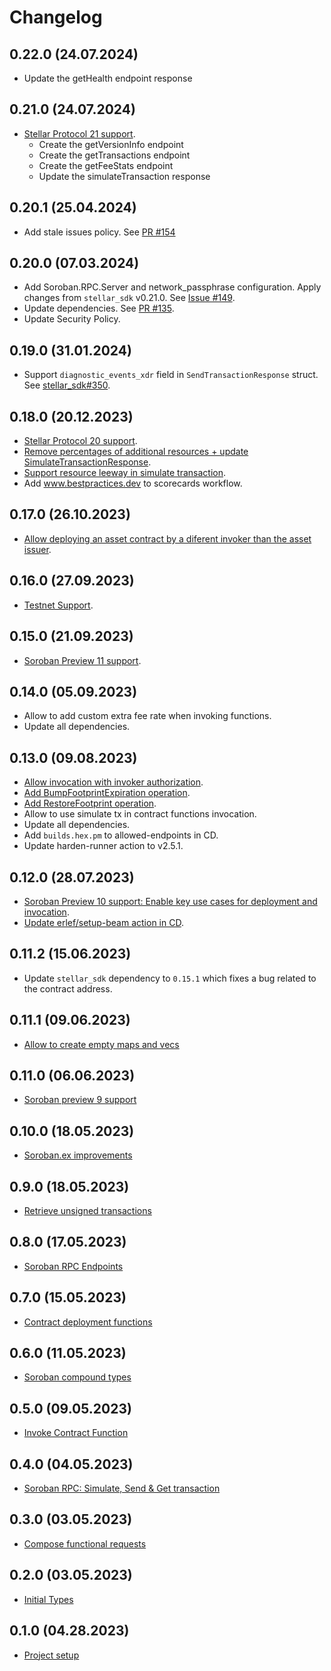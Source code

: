 # Changelog

## 0.22.0 (24.07.2024)

- Update the getHealth endpoint response

## 0.21.0 (24.07.2024)

- [Stellar Protocol 21 support](https://github.com/kommitters/soroban.ex/issues/158).
  - Create the getVersionInfo endpoint
  - Create the getTransactions endpoint
  - Create the getFeeStats endpoint
  - Update the simulateTransaction response

## 0.20.1 (25.04.2024)

- Add stale issues policy. See [PR #154](https://github.com/kommitters/soroban.ex/pull/154)

## 0.20.0 (07.03.2024)

- Add Soroban.RPC.Server and network_passphrase configuration. Apply changes from `stellar_sdk` v0.21.0. See [Issue #149](https://github.com/kommitters/soroban.ex/issues/149).
- Update dependencies. See [PR #135](https://github.com/kommitters/soroban.ex/pull/135).
- Update Security Policy.

## 0.19.0 (31.01.2024)

- Support `diagnostic_events_xdr` field in `SendTransactionResponse` struct. See [stellar_sdk#350](https://github.com/kommitters/stellar_sdk/issues/350).

## 0.18.0 (20.12.2023)

- [Stellar Protocol 20 support](https://github.com/kommitters/soroban.ex/issues/140).
- [Remove percentages of additional resources + update SimulateTransactionResponse](https://github.com/kommitters/soroban.ex/pull/142).
- [Support resource leeway in simulate transaction](https://github.com/kommitters/soroban.ex/pull/143).
- Add www.bestpractices.dev to scorecards workflow.

## 0.17.0 (26.10.2023)

- [Allow deploying an asset contract by a diferent invoker than the asset issuer](https://github.com/kommitters/soroban.ex/issues/136).

## 0.16.0 (27.09.2023)

- [Testnet Support](https://github.com/kommitters/soroban.ex/issues/131).

## 0.15.0 (21.09.2023)

- [Soroban Preview 11 support](https://github.com/kommitters/soroban.ex/issues/126).

## 0.14.0 (05.09.2023)

- Allow to add custom extra fee rate when invoking functions.
- Update all dependencies.

## 0.13.0 (09.08.2023)

- [Allow invocation with invoker authorization](https://github.com/kommitters/soroban.ex/issues/103).
- [Add BumpFootprintExpiration operation](https://github.com/kommitters/soroban.ex/issues/104).
- [Add RestoreFootprint operation](https://github.com/kommitters/soroban.ex/issues/105).
- Allow to use simulate tx in contract functions invocation.
- Update all dependencies.
- Add `builds.hex.pm` to allowed-endpoints in CD.
- Update harden-runner action to v2.5.1.

## 0.12.0 (28.07.2023)

- [Soroban Preview 10 support: Enable key use cases for deployment and invocation](https://github.com/kommitters/soroban.ex/issues/102).
- [Update erlef/setup-beam action in CD](https://github.com/kommitters/soroban.ex/pull/109).

## 0.11.2 (15.06.2023)

- Update `stellar_sdk` dependency to `0.15.1` which fixes a bug related to the contract address.

## 0.11.1 (09.06.2023)

- [Allow to create empty maps and vecs](https://github.com/kommitters/soroban.ex/pull/95)

## 0.11.0 (06.06.2023)

- [Soroban preview 9 support](https://github.com/kommitters/soroban.ex/issues/91)

## 0.10.0 (18.05.2023)

- [Soroban.ex improvements](https://github.com/kommitters/soroban.ex/issues/84)

## 0.9.0 (18.05.2023)

- [Retrieve unsigned transactions](https://github.com/kommitters/soroban.ex/issues/70)

## 0.8.0 (17.05.2023)

- [Soroban RPC Endpoints](https://github.com/kommitters/soroban.ex/issues/48)

## 0.7.0 (15.05.2023)

- [Contract deployment functions](https://github.com/kommitters/soroban.ex/issues/45)

## 0.6.0 (11.05.2023)

- [Soroban compound types](https://github.com/kommitters/soroban.ex/issues/43)

## 0.5.0 (09.05.2023)

- [Invoke Contract Function](https://github.com/kommitters/soroban.ex/issues/23)

## 0.4.0 (04.05.2023)

- [Soroban RPC: Simulate, Send & Get transaction](https://github.com/kommitters/soroban.ex/issues/16)

## 0.3.0 (03.05.2023)

- [Compose functional requests](https://github.com/kommitters/soroban.ex/issues/13)

## 0.2.0 (03.05.2023)

- [Initial Types](https://github.com/kommitters/soroban.ex/issues/9)

## 0.1.0 (04.28.2023)

- [Project setup](https://github.com/kommitters/soroban.ex/issues/1)
